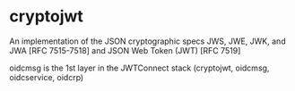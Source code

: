 # cryptojwt

An implementation of the JSON cryptographic specs JWS, JWE, JWK, and JWA [RFC 7515-7518] and JSON Web Token (JWT) [RFC 7519]

oidcmsg is the 1st layer in the
JWTConnect stack (cryptojwt, oidcmsg, oidcservice, oidcrp)
